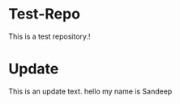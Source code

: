 # Test-Repo

This is a test repository.!

# Update

This is an update text.
hello my name is Sandeep

